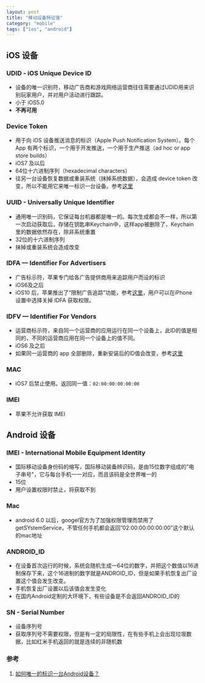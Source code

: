 ```yaml
---
layout: post
title: "移动设备特征值"
category: "mobile"
tags: ["ios", "android"]
---
```


## iOS 设备

### UDID - iOS Unique Device ID

* 设备的唯一识别符，移动广告商和游戏网络运营商往往需要通过UDID用来识别玩家用户，并对用户活动进行跟踪。
* 小于 iOS5.0
* **不再可用**

### Device Token

* 用于向 iOS 设备推送消息的标识（Apple Push Notification System）。每个 App 有两个标识，一个用于开发推送，一个用于生产推送（ad hoc or app store builds）
* iOS7 及以后
* 64位十六进制序列（hexadecimal characters）
* 往另一台设备恢复数据或重装系统（抹掉系统数据），会造成 device token 改变，所以不能用它来唯一标识一台设备。参考[这里](https://stackoverflow.com/questions/40169404/does-a-ios-push-notification-device-token-change/40169657)

### UUID - Universally Unique Identifier

* 通用唯一识别码，它保证每台机器都是唯一的。每次生成都会不一样，所以第一次启动获取后，存储在钥匙串Keychain中，这样app被删除了，Keychain里的数据依然存在，除非系统重置
* 32位的十六进制序列
* 抹掉或重装系统会造成改变

### IDFA — Identifier For Advertisers

* 广告标示符，苹果专门给各广告提供商用来追踪用户而设的标识
* iOS6及之后
* iOS10 后，苹果推出了“限制广告追踪”功能，参考[这里](https://mobiledevmemo.com/idfa-zeroing-ios-10-change-mobile-advertising/)，用户可以在iPhone 设置中选择关掉 IDFA 获取权限。

### IDFV — Identifier For Vendors

* 运营商标示符，来自同一个运营商的应用运行在同一个设备上，此ID的值是相同的，不同的运营商应用在同一个设备上的值不同。
* iOS6 及之后
* 如果同一运营商的 app 全部删除，重新安装后的ID值会改变，参考[这里](https://stackoverflow.com/questions/48153518/does-identifierforvendor-change-on-app-update)

### MAC

* iOS7 后禁止使用。返回同一值：`02:00:00:00:00:00`

### IMEI

* 苹果不允许获取 IMEI

## Android 设备

### IMEI - International Mobile Equipment Identity

* 国际移动设备身份码的缩写，国际移动装备辨识码，是由15位数字组成的"电子串号"，它与每台手机一一对应，而且该码是全世界唯一的
* 15位
* 用户设置权限时禁止，将获取不到


### Mac

* android 6.0 以后，googel官方为了加强权限管理而禁用了getSYstemService，不管任何手机都会返回”02:00:00:00:00:00”这个默认的mac地址


### ANDROID_ID

* 在设备首次运行的时候，系统会随机生成一64位的数字，并把这个数值以16进制保存下来，这个16进制的数字就是ANDROID_ID，但是如果手机恢复出厂设置这个值会发生改变。
* 手机恢复出厂设置以后该值会发生变化
* 在国内Android定制的大环境下，有些设备是不会返回ANDROID_ID的


### SN - Serial Number

* 设备序列号
* 获取序列号不需要权限，但是有一定的局限性，在有些手机上会出现垃圾数据，比如红米手机返回的就是连续的非随机数



### 参考

1. [如何唯一的标识一台Android设备？](https://www.jianshu.com/p/178786f833b6)
